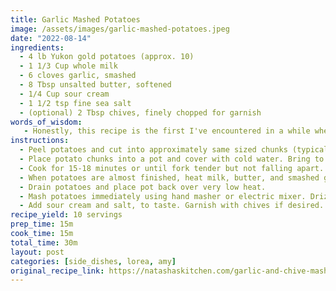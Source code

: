 ```yaml
---
title: Garlic Mashed Potatoes
image: /assets/images/garlic-mashed-potatoes.jpeg
date: "2022-08-14"
ingredients:
  - 4 lb Yukon gold potatoes (approx. 10)
  - 1 1/3 Cup whole milk
  - 6 cloves garlic, smashed
  - 8 Tbsp unsalted butter, softened
  - 1/4 Cup sour cream
  - 1 1/2 tsp fine sea salt
  - (optional) 2 Tbsp chives, finely chopped for garnish
words_of_wisdom:
   - Honestly, this recipe is the first I've encountered in a while where I have no adjustmets or advice. These are absolutely the best mashed potatoes I've ever had and it's a simple, straightforward recipe!
instructions:
  - Peel potatoes and cut into approximately same sized chunks (typically halved or quartered, depending on potato size). While preparing, place potato chunks in a bowl of cold water to reduce startch and preven discoloration.
  - Place potato chunks into a pot and cover with cold water. Bring to a boil, then reduce heat to simmer.
  - Cook for 15-18 minutes or until fork tender but not falling apart.
  - When potatoes are almost finished, heat milk, butter, and smashed garlic cloves in a small sauce pan over medium heat until it begins steaming. Remove from heat and strain using small sieve to remove garlic cloves, which can be discarded. Set mixture aside.
  - Drain potatoes and place pot back over very low heat.
  - Mash potatoes immediately using hand masher or electric mixer. Drizzle in milk mixture until potatoes reach desired texture.
  - Add sour cream and salt, to taste. Garnish with chives if desired.
recipe_yield: 10 servings
prep_time: 15m
cook_time: 15m
total_time: 30m
layout: post
categories: [side_dishes, lorea, amy]
original_recipe_link: https://natashaskitchen.com/garlic-and-chive-mashed-potatoes/
---
```

